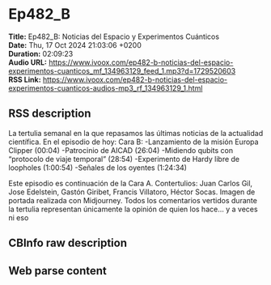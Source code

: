 # Ep482_B  
**Title:** Ep482_B: Noticias del Espacio y Experimentos Cuánticos  
**Date:** Thu, 17 Oct 2024 21:03:06 +0200  
**Duration:** 02:09:23  
**Audio URL:** https://www.ivoox.com/ep482-b-noticias-del-espacio-experimentos-cuanticos_mf_134963129_feed_1.mp3?d=1729520603  
**RSS Link:** https://www.ivoox.com/ep482-b-noticias-del-espacio-experimentos-cuanticos-audios-mp3_rf_134963129_1.html  

## RSS description
La tertulia semanal en la que repasamos las últimas noticias de la actualidad científica. En el episodio de hoy:
Cara B:
-Lanzamiento de la misión Europa Clipper (00:04)
-Patrocinio de AICAD (26:04)
-Midiendo qubits con “protocolo de viaje temporal” (28:54)
-Experimento de Hardy libre de loopholes (1:00:54)
-Señales de los oyentes (1:24:34)

Este episodio es continuación de la Cara A.
Contertulios: Juan Carlos Gil, Jose Edelstein, Gastón Giribet, Francis Villatoro, Héctor Socas. Imagen de portada realizada con Midjourney. Todos los comentarios vertidos durante la tertulia representan únicamente la opinión de quien los hace... y a veces ni eso

## CBInfo raw description


## Web parse content

